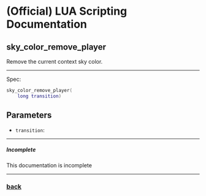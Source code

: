 
# (Official) LUA Scripting Documentation

## sky_color_remove_player

Remove the current context sky color.

___

Spec:

```lua
sky_color_remove_player(
	long transition)
```

## Parameters

- `transition`: 

___

##### Incomplete

This documentation is incomplete

___

### [back](../other)
